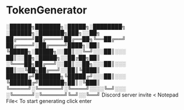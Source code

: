 # TokenGenerator

░██████╗███████╗░█████╗░████████╗  ░██████╗░███████╗███╗░░██╗
██╔════╝██╔════╝██╔══██╗╚══██╔══╝  ██╔════╝░██╔════╝████╗░██║
╚█████╗░█████╗░░██║░░╚═╝░░░██║░░░  ██║░░██╗░█████╗░░██╔██╗██║
░╚═══██╗██╔══╝░░██║░░██╗░░░██║░░░  ██║░░╚██╗██╔══╝░░██║╚████║
██████╔╝███████╗╚█████╔╝░░░██║░░░  ╚██████╔╝███████╗██║░╚███║
╚═════╝░╚══════╝░╚════╝░░░░╚═╝░░░  ░╚═════╝░╚══════╝╚═╝░░╚══╝
Discord server invite <
Notepad File<
To start generating click enter
